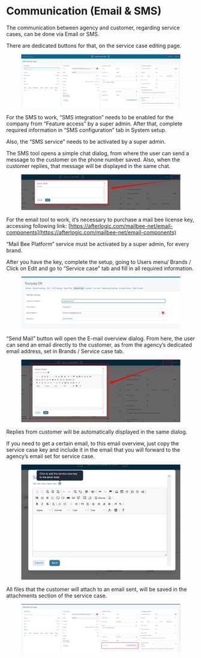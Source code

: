 # Communication (Email & SMS)

The communication between agency and customer, regarding service cases, can be done via Email or SMS.

There are dedicated buttons for that, on the service case editing page.

<figure><img src="../.gitbook/assets/image (4) (1) (1) (1) (1) (1) (1) (1) (1) (1) (1) (1) (1) (1) (1) (1) (1) (1) (1) (1) (1) (1) (1) (1) (1) (1) (1) (1).png" alt=""><figcaption></figcaption></figure>

For the SMS to work, “SMS integration” needs to be enabled for the company from “Feature access” by a super admin. After that, complete required information in “SMS configuration” tab in System setup.

Also, the “SMS service” needs to be activated by a super admin.

The SMS tool opens a simple chat dialog, from where the user can send a message to the customer on the phone number saved. Also, when the customer replies, that message will be displayed in the same chat.

<figure><img src="../.gitbook/assets/image (5) (1) (1) (1) (1) (1) (1) (1) (1) (1) (1) (1) (1) (1) (1) (1) (1) (1) (1) (1) (1) (1) (1) (1) (1) (1) (1).png" alt=""><figcaption></figcaption></figure>

For the email tool to work, it’s necessary to purchase a mail bee license key, accessing following link: [https://afterlogic.com/mailbee-net/email-components](https://afterlogic.com/mailbee-net/email-components)

“Mail Bee Platform” service must be activated by a super admin, for every brand.

After you have the key, complete the setup, going to Users menu/ Brands / Click on Edit and go to “Service case” tab and fill in all required information.

<figure><img src="../.gitbook/assets/image (236).png" alt=""><figcaption></figcaption></figure>

“Send Mail” button will open the E-mail overview dialog. From here, the user can send an email directly to the customer, as from the agency’s dedicated email address, set in Brands / Service case tab.

<figure><img src="../.gitbook/assets/image (7) (1) (1) (1) (1) (1) (1) (1) (1) (1) (1) (1) (1) (1) (1) (1) (1) (1) (1) (1) (1).png" alt=""><figcaption></figcaption></figure>

Replies from customer will be automatically displayed in the same dialog.

If you need to get a certain email, to this email overview, just copy the service case key and include it in the email that you will forward to the agency’s email set for service case.

<figure><img src="../.gitbook/assets/image (8) (1) (1) (1) (1) (1) (1) (1) (1) (1) (1) (1) (1) (1) (1) (1) (1) (1).png" alt=""><figcaption></figcaption></figure>

All files that the customer will attach to an email sent, will be saved in the attachments section of the service case.

<figure><img src="../.gitbook/assets/image (9) (1) (1) (1) (1) (1) (1) (1) (1) (1) (1) (1) (1) (1) (1) (1).png" alt=""><figcaption></figcaption></figure>
